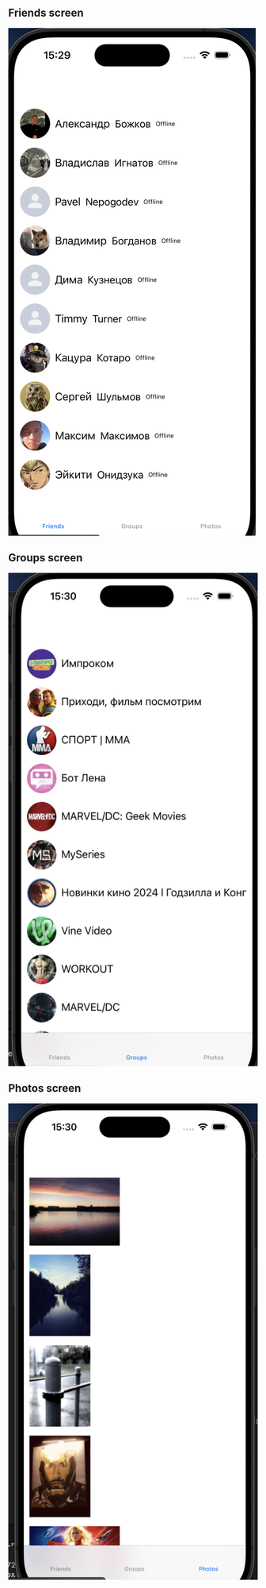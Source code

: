 ## Friends screen
![Img](friends.png)

## Groups screen
![Img](groups.png)

## Photos screen
![Img](photos.png)
